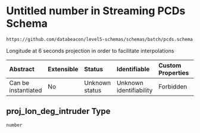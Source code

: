 # Untitled number in Streaming PCDs Schema

```txt
https://github.com/databeacon/level5-schemas/schemas/batch/pcds.schema.json#/properties/proj_lon_deg_intruder
```

Longitude at 6 seconds projection in order to facilitate interpolations

| Abstract            | Extensible | Status         | Identifiable            | Custom Properties | Additional Properties | Access Restrictions | Defined In                                                                    |
| :------------------ | :--------- | :------------- | :---------------------- | :---------------- | :-------------------- | :------------------ | :---------------------------------------------------------------------------- |
| Can be instantiated | No         | Unknown status | Unknown identifiability | Forbidden         | Allowed               | none                | [pcds.schema.json\*](../../out/batch/pcds.schema.json "open original schema") |

## proj\_lon\_deg\_intruder Type

`number`
